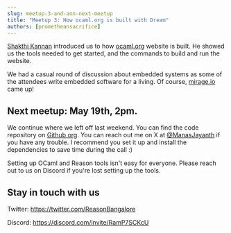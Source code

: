 ```yaml
---
slug: meetup-3-and-ann-next-meetup
title: "Meetup 3: How ocaml.org is built with Dream"
authors: [prometheansacrifice]
---
```


[Shakthi Kannan](https://twitter.com/shaktimaan) introduced us to how
[ocaml.org](https://ocaml.org) website is built. He showed us the
tools needed to get started, and the commands to build and run the
website.

We had a casual round of discussion about embedded systems as some of
the attendees write embedded software for a living. Of course,
[mirage.io](https://mirage.io) came up!


## Next meetup: May 19th, 2pm.

We continue where we left off last weekend. You can find the code
repository on [Github
org](https://github.com/ReasonIndia/dream-web-server-sessions). You
can reach out me on X at
[@ManasJayanth](https://twitter.com/ManasJayanth) if you have any
trouble. I recommend you set it up and install the dependencies to
save time during the call :)

Setting up OCaml and Reason tools isn't easy for everyone. Please reach
out to us on Discord if you're lost setting up the tools.

## Stay in touch with us 

Twitter: https://twitter.com/ReasonBangalore

Discord: https://discord.com/invite/RamP7SCKcU
